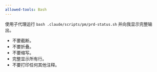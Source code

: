 ```yaml
---
allowed-tools: Bash
---
```


使用子代理运行 `bash .claude/scripts/pm/prd-status.sh` 并向我显示完整输出。

- 不要截断。
- 不要折叠。
- 不要缩写。
- 完整显示所有行。
- 不要打印任何其他注释。
